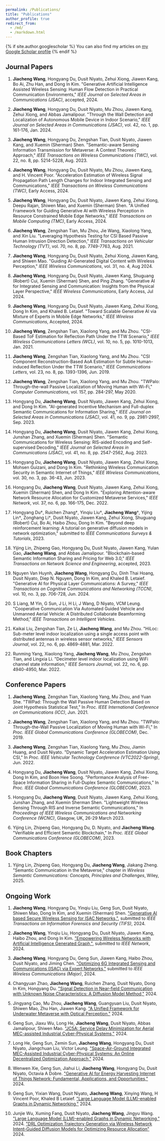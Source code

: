 ```yaml
---
permalink: /Publications/
title: "Publications"
author_profile: true
redirect_from: 
  - /md/
  - /markdown.html
---
```

{% if site.author.googlescholar %}
You can also find my articles on [my Google Scholar profile]({{site.author.googlescholar}})
{% endif %}
## Journal Papers

1. **Jiacheng Wang**, Hongyang Du, Dusit Niyato, Zehui Xiong, Jiawen Kang, Bo Ai, Zhu Han, and Dong In Kim. "Generative Artificial Intelligence Assisted Wireless Sensing: Human Flow Detection in Practical Communication Environments," *IEEE Journal on Selected Areas in Communications (JSAC)*, accepted, 2024.

2. **Jiacheng Wang**, Hongyang Du, Dusit Niyato, Mu Zhou, Jiawen Kang, Zehui Xiong, and Abbas Jamalipour. "Through the Wall Detection and Localization of Autonomous Mobile Device in Indoor Scenario," *IEEE Journal on Selected Areas in Communications (JSAC)*, vol. 42, no. 1, pp. 161-176, Jan. 2024.

3. **Jiacheng Wang**, Hongyang Du, Zengshan Tian, Dusit Niyato, Jiawen Kang, and Xuemin (Sherman) Shen. "Semantic-aware Sensing Information Transmission for Metaverse: A Contest Theoretic Approach," *IEEE Transactions on Wireless Communications (TWC)*, vol. 22, no. 8, pp. 5214-5228, Aug. 2023.

4. **Jiacheng Wang**, Hongyang Du, Dusit Niyato, Mu Zhou, Jiawen Kang, and H. Vincent Poor. "Acceleration Estimation of Wireless Signal Propagation Path Length Changes for Indoor Integrated Sensing and Communications," *IEEE Transactions on Wireless Communications (TWC)*, Early Access, 2024.

5. **Jiacheng Wang**, Hongyang Du, Dusit Niyato, Jiawen Kang, Zehui Xiong, Deepu Rajan, Shiwen Mao, and Xuemin (Sherman) Shen. "A Unified Framework for Guiding Generative AI with Wireless Perception in Resource Constrained Mobile Edge Networks," *IEEE Transactions on Mobile Computing (TMC)*, Early Access, 2024.

6. **Jiacheng Wang**, Zengshan Tian, Mu Zhou, Jie Wang, Xiaolong Yang, and Xin Liu. "Leveraging Hypothesis Testing for CSI Based Passive Human Intrusion Direction Detection," *IEEE Transactions on Vehicular Technology (TVT)*, vol. 70, no. 8, pp. 7749-7763, Aug. 2021.

7. **Jiacheng Wang**, Hongyang Du, Dusit Niyato, Zehui Xiong, Jiawen Kang, and Shiwen Mao. "Guiding AI-Generated Digital Content with Wireless Perception," *IEEE Wireless Communications*, vol. 31, no. 4, Aug 2024.

8. **Jiacheng Wang**, Hongyang Du, Dusit Niyato, Jiawen Kang, Shuguang (Robert) Cui, Xuemin (Sherman) Shen, and Ping Zhang. "Generative AI for Integrated Sensing and Communication: Insights from the Physical Layer Perspective," *IEEE Wireless Communications*, Early Access, Jul 2024.

9. **Jiacheng Wang**, Hongyang Du, Dusit Niyato, Jiawen Kang, Zehui Xiong, Dong In Kim, and Khaled B. Letaief. "Toward Scalable Generative AI via Mixture of Experts in Mobile Edge Networks," *IEEE Wireless Communications*, Accepted, 2024.

10. **Jiacheng Wang**, Zengshan Tian, Xiaolong Yang, and Mu Zhou. "CSI-Based ToF Estimation for Reflection Path Under the TTW Scenario," *IEEE Wireless Communications Letters (WCL)*, vol. 10, no. 5, pp. 1010-1013, Jan. 2021.

11. **Jiacheng Wang**, Zengshan Tian, Xiaolong Yang, and Mu Zhou. "CSI Component Reconstruction-Based AoA Estimation for Subtle Human-induced Reflection Under the TTW Scenario," *IEEE Communications Letters*, vol. 23, no. 8, pp. 1393-1396, Jun. 2019.

12. **Jiacheng Wang**, Zengshan Tian, Xiaolong Yang, and Mu Zhou. "TWPalo: Through-the-wall Passive Localization of Moving Human with Wi-Fi," *Computer Communications*, vol. 157, pp. 284-297, May 2020.

13. Hongyang Du, **Jiacheng Wang**, Dusit Niyato, Jiawen Kang, Zehui Xiong, and Dong In Kim. "AI-generated Incentive Mechanism and Full-duplex Semantic Communications for Information Sharing," *IEEE Journal on Selected Areas in Communications (JSAC)*, vol. 41, no. 9, pp. 2981-2997, Sep. 2023.

14. Hongyang Du, **Jiacheng Wang**, Dusit Niyato, Jiawen Kang, Zehui Xiong, Junshan Zhang, and Xuemin (Sherman) Shen. "Semantic Communications for Wireless Sensing: RIS-aided Encoding and Self-supervised Decoding," *IEEE Journal on Selected Areas in Communications (JSAC)*, vol. 41, no. 8, pp. 2547-2562, Aug. 2023.

15. Hongyang Du, **Jiacheng Wang**, Dusit Niyato, Jiawen Kang, Zehui Xiong, Mohsen Guizani, and Dong In Kim. "Rethinking Wireless Communication Security in Semantic Internet of Things," *IEEE Wireless Communications*, vol. 30, no. 3, pp. 36-43, Jun. 2023.

16. Hongyang Du, **Jiacheng Wang**, Dusit Niyato, Jiawen Kang, Zehui Xiong, Xuemin (Sherman) Shen, and Dong In Kim. "Exploring Attention-aware Network Resource Allocation for Customized Metaverse Services," *IEEE Network*, vol. 37, no. 6, pp. 166-175, Dec. 2022.

17. Hongyang Du†, Ruichen Zhang†, Yinqiu Liu†, **Jiacheng Wang**†, Yijing Lin†, Zonghang Li†, Dusit Niyato, Jiawen Kang, Zehui Xiong, Shuguang (Robert) Cui, Bo Ai, Haibo Zhou, Dong In Kim. "Beyond deep reinforcement learning: A tutorial on generative diffusion models in network optimization," submitted to *IEEE Communications Surveys & Tutorials*, 2023.

18. Yijing Lin, Zhipeng Gao, Hongyang Du, Dusit Niyato, Jiawen Kang, Yulan Gao, **Jiacheng Wang**, and Abbas Jamalipour. "Blockchain-based Semantic Information Sharing and Pricing for Web 3.0," *IEEE Transactions on Network Science and Engineering*, accepted, 2023.

19. Nguyen Van Huynh, **Jiacheng Wang**, Hongyang Du, Dinh Thai Hoang, Dusit Niyato, Diep N. Nguyen, Dong In Kim, and Khaled B. Letaief. "Generative AI for Physical Layer Communications: A Survey," *IEEE Transactions on Cognitive Communications and Networking (TCCN)*, vol. 10, no. 3, pp. 706-728, Jun. 2024.

20. S Liang, M Yin, G Sun, J Li, H Li, J Wang, D Niyato, VCM Leung. "Cooperative Communication Via Automated Guided Vehicle and Unmanned Aerial Vehicle: A Distributed Collaborate Beamforming Method," *IEEE Transactions on Intelligent Vehicles*.

21. Kaikai Liu, Zengshan Tian, Ze Li, **Jiacheng Wang**, and Mu Zhou. "HiLoc: Sub-meter level indoor localization using a single access point with distributed antennas in wireless sensor networks," *IEEE Sensors Journal*, vol. 22, no. 6, pp. 4869-4881, Mar. 2022.

22. Runming Yang, Xiaolong Yang, **Jiacheng Wang**, Mu Zhou, Zengshan Tian, and Lingxia Li. "Decimeter level indoor localization using WiFi channel state information," *IEEE Sensors Journal*, vol. 22, no. 6, pp. 4940-4950, Mar. 2022.

## Conference Papers

1. **Jiacheng Wang**, Zengshan Tian, Xiaolong Yang, Mu Zhou, and Yuan She. "TWPad: Through the Wall Passive Human Detection Based on Joint Hypothesis Statistical Test," In *Proc. IEEE International Conference on Communications (ICC)*, Jun. 2021.

2. **Jiacheng Wang**, Zengshan Tian, Xiaolong Yang, and Mu Zhou. "TWPalo: Through-the-Wall Passive Localization of Moving Human with Wi-Fi," In *Proc. IEEE Global Communications Conference (GLOBECOM)*, Dec. 2019.

3. **Jiacheng Wang**, Zengshan Tian, Xiaolong Yang, Mu Zhou, Jiamin Huang, and Dusit Niyato. "Dynamic Target Acceleration Estimation Using CSI," In *Proc. IEEE Vehicular Technology Conference (VTC2022-Spring)*, Jun. 2022.

4. Hongyang Du, **Jiacheng Wang**, Dusit Niyato, Jiawen Kang, Zehui Xiong, Dong In Kim, and Boon Hee Soong. "Performance Analysis of Free-Space Information Sharing in Full-Duplex Semantic Communications," In *Proc. IEEE Global Communications Conference (GLOBECOM)*, 2023.

5. Hongyang Du, **Jiacheng Wang**, Dusit Niyato, Jiawen Kang, Zehui Xiong, Junshan Zhang, and Xuemin Sherman Shen. "Lightweight Wireless Sensing Through RIS and Inverse Semantic Communications," In *Proceedings of IEEE Wireless Communications and Networking Conference (WCNC)*, Glasgow, UK, 26-29 March 2023.

6. Yijing Lin, Zhipeng Gao, Hongyang Du, D. Niyato, and **Jiacheng Wang**. "Verifiable and Efficient Semantic Blockchain," In *Proc. IEEE Global Communications Conference (GLOBECOM)*, 2023.

## Book Chapters

1. Yijing Lin, Zhipeng Gao, Hongyang Du, **Jiacheng Wang**, Jiakang Zheng. "Semantic Communication in the Metaverse," chapter in *Wireless Semantic Communications: Concepts, Principles and Challenges*, Wiley, 2025.

## Ongoing Work

1. **Jiacheng Wang**, Hongyang Du, Yinqiu Liu, Geng Sun, Dusit Niyato, Shiwen Mao, Dong In Kim, and Xuemin (Sherman) Shen. ["Generative AI based Secure Wireless Sensing for ISAC Networks,"](https://arxiv.org/pdf/2408.11398), submitted to *IEEE Transactions on Information Forensics and Security (TIFS)*, 2024.

4. **Jiacheng Wang**, Yinqiu Liu, Hongyang Du, Dusit Niyato, Jiawen Kang, Haibo Zhou, and Dong In Kim. ["Empowering Wireless Networks with Artificial Intelligence Generated Graph,"](https://arxiv.org/pdf/2405.04907), submitted to *IEEE Network*, 2024.

7. **Jiacheng Wang**, Hongyang Du, Geng Sun, Jiawen Kang, Haibo Zhou, Dusit Niyato, and Jiming Chen. ["Optimizing 6G Integrated Sensing and Communications (ISAC) via Expert Networks,"](https://arxiv.org/pdf/2406.00408) submitted to *IEEE Wireless Communications (Major)*, 2024.

8. Changyuan Zhao, **Jiacheng Wang**, Ruichen Zhang, Dusit Niyato, Dong In Kim, Hongyang Du. ["Signal Detection in Near-field Communication with Unknown Noise Characteristics: A Diffusion Model Method,"](https://arxiv.org/pdf/2409.14031) 2024.

9. Jingyang Cao, Mu Zhou, **Jiacheng Wang**, Guangyuan Liu, Dusit Niyato, Shiwen Mao, Zhu Han, Jiawen Kang. ["A Unified Framework for Underwater Metaverse with Optical Perception,"](https://arxiv.org/pdf/2403.05567) 2024.

10. Geng Sun, Jiaxu Wu, Long He, **Jiacheng Wang**, Dusit Niyato, Abbas Jamalipour, Shiwen Mao. ["JC5A: Service Delay Minimization for Aerial MEC-assisted Industrial Cyber-Physical Systems,"](https://arxiv.org/pdf/2411.04762) 2024.

11. Long He, Geng Sun, Zemin Sun, **Jiacheng Wang**, Hongyang Du, Dusit Niyato, Jiangchuan Liu, Victor Leung. ["Space-Air-Ground Integrated MEC-Assisted Industrial Cyber-Physical Systems: An Online Decentralized Optimization Approach,"](https://arxiv.org/pdf/2411.09712) 2024.

12. Wenwen Xie, Geng Sun, Jiahui Li, **Jiacheng Wang**, Hongyang Du, Dusit Niyato, Octavia A Dobre. ["Generative AI for Energy Harvesting Internet of Things Network: Fundamental, Applications, and Opportunities,"](https://arxiv.org/pdf/2408.08496) 2024.

13. Geng Sun, Yixian Wang, Dusit Niyato, **Jiacheng Wang**, Xinying Wang, H Vincent Poor, Khaled B Letaief. ["Large Language Model (LLM)-enabled Graphs in Dynamic Networking,"](https://arxiv.org/pdf/2407.20840) 2024.

14. Junjie Wu, Xuming Fang, Dusit Niyato, **Jiacheng Wang**, Jingyu Wang. ["Large Language Model (LLM)-enabled Graphs in Dynamic Networking,"](https://arxiv.org/pdf/2407.20840) 2024. ["DRL Optimization Trajectory Generation via Wireless Network Intent-Guided Diffusion Models for Optimizing Resource Allocation"](https://arxiv.org/pdf/2410.14481) 2024.
